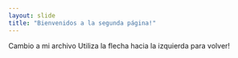 ```yaml
---
layout: slide
title: "Bienvenidos a la segunda página!"
---
```

Cambio a mi archivo
Utiliza la flecha hacia la izquierda para volver!
